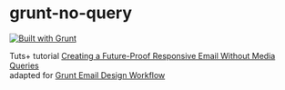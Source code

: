 # grunt-no-query

[![Built with Grunt](https://cdn.gruntjs.com/builtwith.png)](http://gruntjs.com/)

Tuts+ tutorial [Creating a Future-Proof Responsive Email Without Media Queries](http://webdesign.tutsplus.com/tutorials/creating-a-future-proof-responsive-email-without-media-queries--cms-23919)
<br>adapted for  [Grunt Email Design Workflow](https://github.com/leemunroe/grunt-email-workflow)
